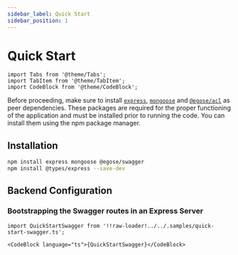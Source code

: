 ```yaml
---
sidebar_label: Quick Start
sidebar_position: 1
---
```


# Quick Start

```mdx-code-block
import Tabs from '@theme/Tabs';
import TabItem from '@theme/TabItem';
import CodeBlock from '@theme/CodeBlock';
```

Before proceeding, make sure to install [`express`](https://www.npmjs.com/package/express), [`mongoose`](https://www.npmjs.com/package/mongoose) and [`@egose/acl`](https://www.npmjs.com/package/@egose/acl) as peer dependencies. These packages are required for the proper functioning of the application and must be installed prior to running the code. You can install them using the npm package manager.

## Installation

```bash npm2yarn
npm install express mongoose @egose/swagger
npm install @types/express --save-dev
```

## Backend Configuration

### Bootstrapping the Swagger routes in an Express Server

```mdx-code-block
import QuickStartSwagger from '!!raw-loader!../../.samples/quick-start-swagger.ts';

<CodeBlock language="ts">{QuickStartSwagger}</CodeBlock>
```
